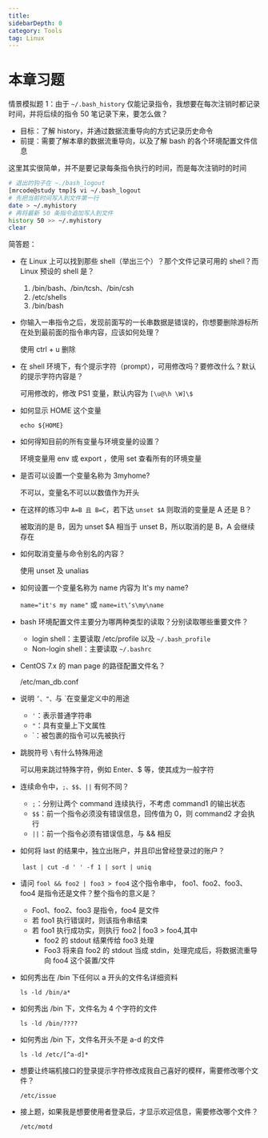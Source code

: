 ```yaml
---
title: 
sidebarDepth: 0 
category: Tools 
tag: Linux
---
```

# 本章习题

情景模拟题 1：由于 `~/.bash_history` 仅能记录指令，我想要在每次注销时都记录时间，并将后续的指令 50 笔记录下来，要怎么做？

- 目标：了解 history，并通过数据流重导向的方式记录历史命令
- 前提：需要了解本章的数据流重导向，以及了解 bash 的各个环境配置文件信息

这里其实很简单，并不是要记录每条指令执行的时间，而是每次注销时的时间

```bash
# 退出的钩子在 ~./bash_logout
[mrcode@study tmp]$ vi ~/.bash_logout 
# 先把当前时间写入到文件第一行
date > ~/.myhistory 
# 再将最新 50 条指令追加写入到文件
history 50 >> ~/.myhistory
clear

```

简答题：

- 在 Linux 上可以找到那些 shell（举出三个）？那个文件记录可用的 shell？而 Linux 预设的 shell 是？

  1. /bin/bash、/bin/tcsh、/bin/csh
  2. /etc/shells
  3. /bin/bash

- 你输入一串指令之后，发现前面写的一长串数据是错误的，你想要删除游标所在处到最前面的指令串内容，应该如何处理？

  使用 ctrl + u 删除

- 在 shell 环境下，有个提示字符（prompt），可用修改吗？要修改什么？默认的提示字符内容是？

  可用修改的，修改 PS1 变量，默认内容为 `[\u@\h \W]\$`

- 如何显示 HOME 这个变量

  `echo ${HOME}`

- 如何得知目前的所有变量与环境变量的设置？

  环境变量用 env 或 export ，使用 set 查看所有的环境变量

- 是否可以设置一个变量名称为 3myhome?

  不可以，变量名不可以以数值作为开头

- 在这样的练习中 `A=B 且 B=C`，若下达 `unset $A` 则取消的变量是 A 还是 B？

  被取消的是 B，因为 unset $A 相当于 unset B，所以取消的是 B，A 会继续存在

- 如何取消变量与命令别名的内容？

  使用 unset 及 unalias

- 如何设置一个变量名称为 name 内容为 It's my name?

  `name="it's my name"` 或 `name=it\‘s\my\name`

- bash 环境配置文件主要分为哪两种类型的读取？分别读取哪些重要文件？

  - login shell：主要读取 /etc/profile 以及 `~/.bash_profile`
  - Non-login shell：主要读取 `~/.bashrc` 

- CentOS 7.x 的 man page 的路径配置文件名？

  /etc/man_db.conf

- 说明  `’、"、`与 \`在变量定义中的用途

  - `'`：表示普通字符串
  - `"`：具有变量上下文属性
  - \`：被包裹的指令可以先被执行

- 跳脱符号 `\`有什么特殊用途

  可以用来跳过特殊字符，例如 Enter、$ 等，使其成为一般字符

- 连续命令中，`;、$$、||` 有何不同？

  - `;`：分别让两个 command 连续执行，不考虑 command1 的输出状态
  - `$$`：前一个指令必须没有错误信息，回传值为 0，则 command2 才会执行
  - `||`：前一个指令必须有错误信息，与 && 相反

- 如何将 last 的结果中，独立出账户，并且印出曾经登录过的账户？

  ​	`last | cut -d ' ' -f 1 | sort | uniq`

- 请问 `fool && foo2 | foo3 > foo4` 这个指令串中， foo1、foo2、foo3、foo4 是指令还是文件？整个指令的意义是？

  - Foo1、foo2、foo3 是指令，foo4 是文件
  - 若 foo1 执行错误时，则该指令串结束
  - 若 foo1 执行成功实，则执行 foo2 | foo3 > foo4,其中
    - foo2 的 stdout 结果传给 foo3 处理
    - Foo3 将来自 foo2 的 stdout 当成 stdin，处理完成后，将数据流重导向 foo4 这个装置/文件

- 如何秀出在 /bin 下任何以 a 开头的文件名详细资料

  `ls -ld /bin/a*`

- 如何秀出 /bin 下，文件名为 4 个字符的文件

  `ls -ld /bin/????`

- 如何秀出 /bin 下，文件名开头不是 a-d 的文件

  `ls -ld /etc/[^a-d]*`

- 想要让终端机接口的登录提示字符修改成我自己喜好的模样，需要修改哪个文件？

  `/etc/issue`

- 接上题，如果我是想要使用者登录后，才显示欢迎信息，需要修改哪个文件？

  `/etc/motd`

  